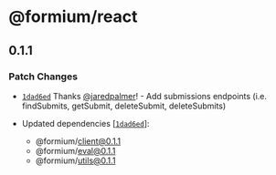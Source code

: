 # @formium/react

## 0.1.1
### Patch Changes



- [`1dad6ed`](https://github.com/formium/formium/commit/1dad6ed80313088e7d853167b7a31e337d81d2a0) Thanks [@jaredpalmer](https://github.com/jaredpalmer)! - Add submissions endpoints (i.e. findSubmits, getSubmit, deleteSubmit, deleteSubmits)

- Updated dependencies [[`1dad6ed`](https://github.com/formium/formium/commit/1dad6ed80313088e7d853167b7a31e337d81d2a0)]:
  - @formium/client@0.1.1
  - @formium/eval@0.1.1
  - @formium/utils@0.1.1
